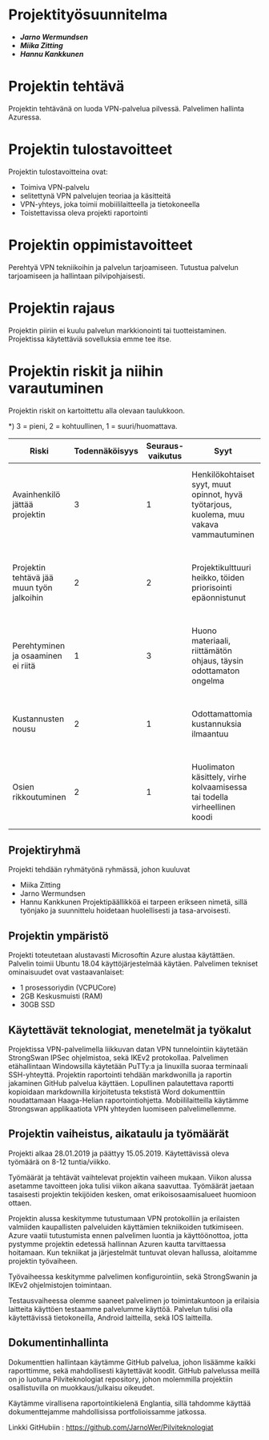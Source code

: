 # Projektityösuunnitelma 

* ***Jarno Wermundsen***
* ***Miika Zitting***
* ***Hannu Kankkunen***





















					
# Projektin tehtävä
Projektin tehtävänä on luoda VPN-palvelua pilvessä. Palvelimen hallinta Azuressa.

# Projektin tulostavoitteet
Projektin tulostavoitteina ovat:
- Toimiva VPN-palvelu
- selitettynä VPN palvelujen teoriaa ja käsitteitä
- VPN-yhteys, joka toimii mobiililaitteella ja tietokoneella
- Toistettavissa oleva projekti raportointi



# Projektin oppimistavoitteet 
Perehtyä VPN tekniikoihin ja palvelun tarjoamiseen. Tutustua palvelun tarjoamiseen ja hallintaan pilvipohjaisesti.

# Projektin rajaus 
Projektin piiriin ei kuulu palvelun markkionointi tai tuotteistaminen. Projektissa käytettäviä sovelluksia emme tee itse.



# Projektin riskit ja niihin varautuminen 
Projektin riskit on kartoittettu alla olevaan taulukkoon.

*) 3 = pieni, 2 = kohtuullinen, 1 = suuri/huomattava.

| Riski | Todennäköisyys | Seuraus- vaikutus | Syyt | Syiden ennaltaehkäisy | Seurauksiin varautuminen |
| ---	 | ---	 | ---	 | ---	 | ---	 | ---	 |
| Avainhenkilö jättää projektin | 3 | 1 | Henkilökohtaiset syyt, muut opinnot, hyvä työtarjous, kuolema, muu vakava vammautuminen | Mielekkäiden työkokonaisuuksien takaaminen, nykyaikaiset välineet työlle, sitoutuminen opintojen jatkamiseen | Projektin tehtävän ja tulosten määrittely ja jako |
| Projektin tehtävä jää muun työn jalkoihin | 2 | 2 | Projektikulttuuri heikko, töiden priorisointi epäonnistunut | Keskittyminen projektin tehtävään: n. 8-10t/vko lukujärjestykseen merkittyä työaikaa, säännölliset projekti palaverit | Päätös projektin keston, tavoitteen muuttamiseksi |
| Perehtyminen ja osaaminen ei riitä | 1 | 3 | Huono materiaali, riittämätön ohjaus, täysin odottamaton ongelma | Hyvä perehtyminen ja töiden sunnittelu | Sovellusten/Osien vaihtaminen, koko alustan vaihtaminen, yhteydenotto opettajiin ja/tai asiantuntijoihin.
| Kustannusten nousu | 2 | 1 | Odottamattomia kustannuksia ilmaantuu | Huolellinen suunnittelu | Kustannusten jakaminen ja mahdollisesti ulkopuolisen rahoituksen hankkiminen |
| Osien rikkoutuminen | 2 | 1 | Huolimaton käsittely, virhe kolvaamisessa tai todella virheellinen koodi | Laitteiden ja osien huolellinen käsittely | Joitakin kriittisiä osia käytettävissä on useampia ja selvitetty mahdolliset hankintapaikat ja aikataulut |

## Projektiryhmä 
Projekti tehdään ryhmätyönä ryhmässä, johon kuuluvat 
- Miika Zitting 
- Jarno Wermundsen
- Hannu Kankkunen
Projektipäällikköä ei tarpeen erikseen nimetä, sillä työnjako ja suunnittelu hoidetaan huolellisesti ja tasa-arvoisesti.

## Projektin ympäristö 
Projekti toteutetaan alustavasti Microsoftin Azure alustaa käytättäen. Palvelin toimii Ubuntu 18.04 käyttöjärjestelmää käytäen. Palvelimen tekniset ominaisuudet ovat vastaavanlaiset:
- 1 prosessoriydin (VCPUCore)
- 2GB Keskusmuisti (RAM)
- 30GB SSD

## Käytettävät teknologiat, menetelmät ja työkalut 
Projektissa VPN-palvelimella liikkuvan datan VPN tunnelointiin käytetään StrongSwan IPSec ohjelmistoa, sekä IKEv2 protokollaa. 
Palvelimen etähallintaan Windowsilla käytetään PuTTy:a ja linuxilla suoraa terminaali SSH-yhteyttä.
Projektin raportointi tehdään markdwonilla ja raportin jakaminen GitHub palvelua käyttäen. Lopullinen palautettava raportti kopioidaan markdownilla kirjoitetusta tekstistä Word dokumenttiin noudattamaan Haaga-Helian raportointiohjetta.
Mobiililaitteilla käytämme Strongswan applikaatiota VPN yhteyden luomiseen palvelimellemme.

## Projektin vaiheistus, aikataulu ja työmäärät

Projekti alkaa 28.01.2019 ja päättyy 15.05.2019. 
Käytettävissä oleva työmäärä on 8-12 tuntia/viikko.

Työmäärät ja tehtävät vaihtelevat projektin vaiheen mukaan. Viikon alussa asetamme tavoitteen joka tulisi viikon aikana saavuttaa. Työmäärät jaetaan tasaisesti projektin tekijöiden kesken, omat erikoisosaamisalueet huomioon ottaen.

Projektin alussa keskitymme tutustumaan VPN protokolliin ja erilaisten valmiiden kaupallisten palveluiden käyttämien tekniikoiden tutkimiseen. Azure vaatii tutustumista ennen palvelimen luontia ja käyttöönottoa, jotta pystymme projektin edetessä hallinnan Azuren kautta tarvittaessa hoitamaan. Kun tekniikat ja järjestelmät tuntuvat olevan hallussa, aloitamme projektin työvaiheen.

Työvaiheessa keskitymme palvelimen konfigurointiin, sekä StrongSwanin ja IKEv2 ohjelmistojen toimintaan. 

Testausvaiheessa olemme saaneet palvelimen jo toimintakuntoon ja erilaisia laitteita käyttöen testaamme palvelumme käyttöä. Palvelun tulisi olla käytettävissä tietokoneilla, Android laitteilla, sekä IOS laitteilla. 


## Dokumentinhallinta
Dokumenttien hallintaan käytämme GitHub palvelua, johon lisäämme kaikki raporttimme, sekä mahdollisesti käytettävät koodit. GitHub palvelussa meillä on jo luotuna Pilviteknologiat repository, johon molemmilla projektiin osallistuvilla on muokkaus/julkaisu oikeudet. 

Käytämme virallisena raportointikielenä Englantia, sillä tahdomme käyttää dokumenttejamme mahdollisissa portfolioissamme jatkossa.

Linkki GitHubiin :
https://github.com/JarnoWer/Pilviteknologiat
